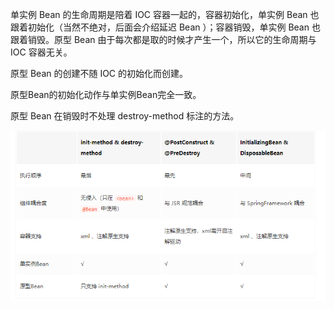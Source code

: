 单实例 Bean 的生命周期是陪着 IOC 容器一起的，容器初始化，单实例 Bean 也跟着初始化（当然不绝对，后面会介绍延迟 Bean ）；容器销毁，单实例 Bean 也跟着销毁。原型 Bean 由于每次都是取的时候才产生一个，所以它的生命周期与 IOC 容器无关。

原型 Bean 的创建不随 IOC 的初始化而创建。

原型Bean的初始化动作与单实例Bean完全一致。

原型 Bean 在销毁时不处理 destroy-method 标注的方法。

![img.png](img.png)